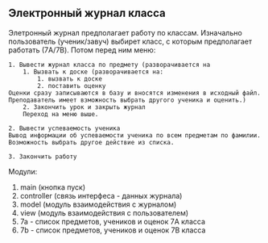 ## Электронный журнал класса

Элетронный журнал предполагает работу по классам.
Изначально пользователь (ученик/завуч) выбирет класс, с которым предполагает работать (7A/7B).
Потом перед ним меню:

    1. Вывести журнал класса по предмету (разворачивается на
        1. Вызвать к доске (разворачивается на:
            1. вызвать к доске
            2. поставить оценку
    Оценки сразу записываются в базу и вносятся изменения в исходный файл. Преподаватель имеет взможность выбрать другого ученика и оценить.)
        2. Закончить урок и закрыть журнал
        Переход на меню выше.
    
    2. Вывести успеваемость ученика
    Вывод информации об успеваемости ученика по всем предметам по фамилии.
    Возможность выбрать другое действие из списка.
    
    3. Закончить работу




Модули:
1. main (кнопка пуск)
2. controller (связь интерфеса - данных журнала)
3. model (модуль взаимодействия  с журналом)
4. view (модуль взаимодействия с пользователем) 
5. 7a - список предметов, учеников и оценок 7A класса
6. 7b - список предметов, учеников и оценок 7B класса

